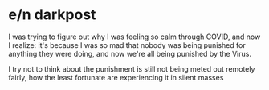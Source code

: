 # e/n darkpost

I was trying to figure out why I was feeling so calm through COVID, and now I realize: it's because I was so mad that nobody was being punished for anything they were doing, and now we're all being punished by the Virus.

I try not to think about the punishment is still not being meted out remotely fairly, how the least fortunate are experiencing it in silent masses
